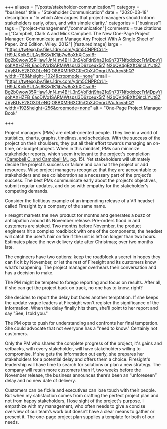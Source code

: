 +++
aliases = ["/posts/stakeholder-communication/"]
category = "business"
title = "Stakeholder Communication"
date = "2020-03-18"
description = "In which Alex argues that project managers should inform stakeholders early, often, and with simple clarity."
categories = ["business"]
tags = ["project-management","communication"]
comments = true
citations = ["Campbell, Clark A and Mick Campbell. The New One-Page Project Manager: Communicate and Manage Any Project With A Single Sheet of Paper. 2nd Edition. Wiley. 2012"]
[featuredImage]
  large = "https://twtexg.by.files.1drv.com/y4m5CNPRCrL1-fH9JJKblkSULAs6K8y1K1jb7w6oXhXjCsxI6-Bg2b0wow35RHaw1JnN_m4BH_3nSVoFdrj9ha21q9h737NfodxbzcFrMDpvYisohAXHZFB_6aoDIVx1SARMWtspsl3D6zceux5rZjN2bQV4gBXftOincLYUt8ZJVyBUvE28O3DLeNQjO8BXMR63CRcCbXJOnqrUVuJrcv5hQ?width=768&height=1024&cropmode=none"
  small = "https://twtexg.by.files.1drv.com/y4m5CNPRCrL1-fH9JJKblkSULAs6K8y1K1jb7w6oXhXjCsxI6-Bg2b0wow35RHaw1JnN_m4BH_3nSVoFdrj9ha21q9h737NfodxbzcFrMDpvYisohAXHZFB_6aoDIVx1SARMWtspsl3D6zceux5rZjN2bQV4gBXftOincLYUt8ZJVyBUvE28O3DLeNQjO8BXMR63CRcCbXJOnqrUVuJrcv5hQ?width=192&height=256&cropmode=none"
  alt = "One-Page Project Manager Book"

+++

Project managers (PMs) are detail-oriented people. They live in a world of statistics, charts, graphs, timelines, and schedules. With the success of the project on their shoulders, they put all their effort towards managing an on-time, on-budget project. When in this mindset, PMs can minimize stakeholder reports, which seem irrelevant to the project's completion ([Campbell C. and Campbell M.](#citations), pg. 15). Yet stakeholders will ultimately decide the project’s success or failure and can halt the project or add resources. Wise project managers recognize that they are accountable to stakeholders and see collaboration as a necessary part of the project’s success. The best PMs communicate early about the project’s objectives, submit regular updates, and do so with empathy for the stakeholder's competing demands.

Consider the fictitious example of an impending release of a VR headset called Firesight by a company of the same name.

Firesight markets the new product for months and generates a buzz of anticipation around its November release. Pre-orders flood in and customers are stoked. Two months before November, the product engineers hit a complex roadblock with one of the components; the headset will catch the user’s hair on fire if the unit is left on longer than two hours. Estimates place the new delivery date after Christmas; over two months late.

The engineers have two options: keep the roadblock a secret in hopes they can fix it by November, or let the rest of Firesight and its customers know what’s happening. The project manager overhears their conversation and has a decision to make.

The PM might be tempted to forego reporting and focus on results. After all, if she can get the project back on track, no one has to know, right?

She decides to report the delay but faces another temptation. If she keeps the update vague leaders at Firesight won't register the significance of the information. When the delay finally hits them, she'll point to her report and say "See, I told you."

The PM opts to push for understanding and confronts her final temptation. She could advocate that not everyone has a "need to know." Certainly not customers.

Only the PM who shares the complete progress of the project, it's gains and setbacks, with every stakeholder, will have stakeholders willing to compromise. If she gets the information out early, she prepares her stakeholders for a potential delay and offers them a choice. Firesight's leadership will have time to search for solutions or plan a new strategy. The company will retain more customers than if, two weeks before the November release, the business announces there’s been an “unforeseen” delay and no new date of delivery.

Customers can be fickle and executives can lose touch with their people. But when my satisfaction comes from crafting the perfect project plan and not from happy stakeholders, I lose sight of the project's purpose. I empathize with my management, who often needs to give a concise overview of our team’s work but doesn’t have a clear means to gather or present it. The one-page project plan supplies a template for both of our needs.
